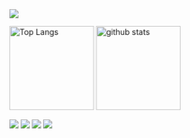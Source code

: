 <img src ="https://img.shields.io/badge/Python-3776AB?style=for-the-badge&logo=python&logoColor=white">

<p align="left"> 
  <img alt="Top Langs" height="150px" src="https://github-readme-stats.vercel.app/api/top-langs/?username=Yeahmano&layout=compact&show_icons=true&theme=onedark" />
  <img alt="github stats" height="150px" src="https://github-readme-stats.vercel.app/api?username=Yeahmano &theme=onedark&show_icons=ture" />
</p>
<img src ="https://github-profile-summary-cards.vercel.app/api/cards/profile-details?username=Yeahmano">
<img src ="https://github-readme-activity-graph.cyclic.app/graph?username=Yeahmano">
<img src ="https://github-readme-stats-git-masterrstaa-rickstaa.vercel.app/api?username=Yeahmano&theme=dark" >
<img src ="https://github-profile-trophy.vercel.app/?username=Yeahmano&theme=dark">
<!--
**Yeahmano/Yeahmano** is a ✨ _special_ ✨ repository because its `README.md` (this file) appears on your GitHub profile.

Here are some ideas to get you started:

- 🔭 I’m currently working on ...
- 🌱 I’m currently learning ...
- 👯 I’m looking to collaborate on ...
- 🤔 I’m looking for help with ...
- 💬 Ask me about ...
- 📫 How to reach me: ...
- 😄 Pronouns: ...
- ⚡ Fun fact: ...
-->

